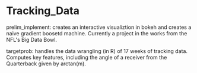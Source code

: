 # Tracking_Data

prelim_implement: creates an interactive visualiztion in bokeh and creates a naive gradient boosetd machine. Currently a project in the works from the NFL's Big Data Bowl.

targetprob: handles the data wrangling (in R) of 17 weeks of tracking data. Computes key features, including the angle of a receiver from the Quarterback given by arctan(m).
